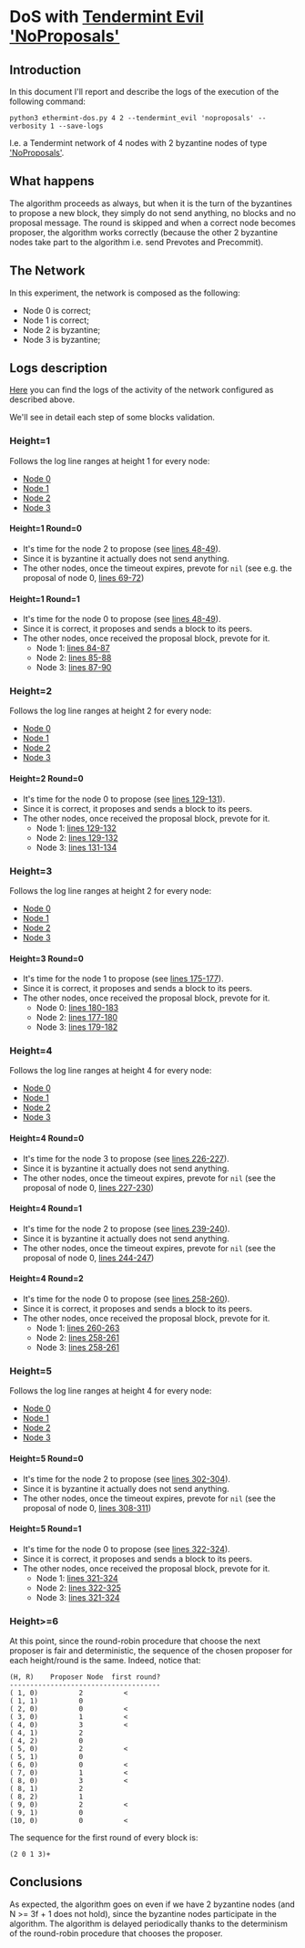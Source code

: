 # DoS with [Tendermint Evil 'NoProposals'](https://github.com/MarcoFavorito/tendermint/releases/tag/v0.12.1.3)

## Introduction
In this document I'll report and describe the logs of the execution of the following command:
    
    python3 ethermint-dos.py 4 2 --tendermint_evil 'noproposals' --verbosity 1 --save-logs
    
I.e. a Tendermint network of 4 nodes with 2 byzantine nodes of type ['NoProposals'](https://github.com/MarcoFavorito/tendermint/releases/tag/v0.12.1.3).

## What happens
The algorithm proceeds as always, but when it is the turn of the byzantines to propose a new block, they simply do not send anything, no blocks and no proposal message. The round is skipped and when a correct node becomes proposer, the algorithm works correctly (because the other 2 byzantine nodes take part to the algorithm i.e. send Prevotes and Precommit).

## The Network
In this experiment, the network is composed as the following:
- Node 0 is correct;
- Node 1 is correct;
- Node 2 is byzantine;
- Node 3 is byzantine;

## Logs description
[Here](../res/demo-dos-noproposals) you can find the logs of the activity of the network configured as described above.

We'll see in detail each step of some blocks validation.

### Height=1
Follows the log line ranges at height 1 for every node:

- [Node 0](../res/demo-dos-noproposals/log-tendermint-node0.log#L50-L127)
- [Node 1](../res/demo-dos-noproposals/log-tendermint-node1.log#L55-L125)
- [Node 2](../res/demo-dos-noproposals/log-tendermint-node2.log#L46-L125)
- [Node 3](../res/demo-dos-noproposals/log-tendermint-node3.log#L40-L127)

#### Height=1 Round=0
- It's time for the node 2 to propose (see [lines 48-49](../res/demo-dos-noproposals/log-tendermint-node2.log#L48-L49)).
- Since it is byzantine it actually does not send anything.
- The other nodes, once the timeout expires, prevote for `nil` (see e.g. the proposal of node 0, [lines 69-72](../res/demo-dos-noproposals/log-tendermint-node0.log#L69-L72))

#### Height=1 Round=1
- It's time for the node 0 to propose (see [lines 48-49](../res/demo-dos-noproposals/log-tendermint-node0.log#L82-L85)).
- Since it is correct, it proposes and sends a block to its peers.
- The other nodes, once received the proposal block, prevote for it. 
    - Node 1: [lines 84-87](../res/demo-dos-noproposals/log-tendermint-node1.log#L84-L87)
    - Node 2: [lines 85-88](../res/demo-dos-noproposals/log-tendermint-node2.log#L85-L88)
    - Node 3: [lines 87-90](../res/demo-dos-noproposals/log-tendermint-node3.log#L87-L90)

### Height=2
Follows the log line ranges at height 2 for every node:

- [Node 0](../res/demo-dos-noproposals/log-tendermint-node0.log#L128-L176)
- [Node 1](../res/demo-dos-noproposals/log-tendermint-node1.log#L126-L173)
- [Node 2](../res/demo-dos-noproposals/log-tendermint-node2.log#L126-L173)
- [Node 3](../res/demo-dos-noproposals/log-tendermint-node3.log#L128-L175)


#### Height=2 Round=0
- It's time for the node 0 to propose (see [lines 129-131](../res/demo-dos-noproposals/log-tendermint-node0.log#L129-L131)).
- Since it is correct, it proposes and sends a block to its peers.
- The other nodes, once received the proposal block, prevote for it. 
    - Node 1: [lines 129-132](../res/demo-dos-noproposals/log-tendermint-node1.log#L129-L132)
    - Node 2: [lines 129-132](../res/demo-dos-noproposals/log-tendermint-node2.log#L129-L132)
    - Node 3: [lines 131-134](../res/demo-dos-noproposals/log-tendermint-node3.log#L131-L134)

### Height=3
Follows the log line ranges at height 2 for every node:

- [Node 0](../res/demo-dos-noproposals/log-tendermint-node0.log#L177-L223)
- [Node 1](../res/demo-dos-noproposals/log-tendermint-node1.log#L174-L221)
- [Node 2](../res/demo-dos-noproposals/log-tendermint-node2.log#L174-L220)
- [Node 3](../res/demo-dos-noproposals/log-tendermint-node3.log#L176-L223)

#### Height=3 Round=0
- It's time for the node 1 to propose (see [lines 175-177](../res/demo-dos-noproposals/log-tendermint-node1.log#L175-L177)).
- Since it is correct, it proposes and sends a block to its peers.
- The other nodes, once received the proposal block, prevote for it. 
    - Node 0: [lines 180-183](../res/demo-dos-noproposals/log-tendermint-node0.log#L180-L183)
    - Node 2: [lines 177-180](../res/demo-dos-noproposals/log-tendermint-node2.log#L177-L180)
    - Node 3: [lines 179-182](../res/demo-dos-noproposals/log-tendermint-node3.log#L179-L182)

### Height=4
Follows the log line ranges at height 4 for every node:
- [Node 0](../res/demo-dos-noproposals/log-tendermint-node0.log#L224-L304)
- [Node 1](../res/demo-dos-noproposals/log-tendermint-node1.log#L222-L303)
- [Node 2](../res/demo-dos-noproposals/log-tendermint-node2.log#L221-L300)
- [Node 3](../res/demo-dos-noproposals/log-tendermint-node3.log#L224-L300)

#### Height=4 Round=0
- It's time for the node 3 to propose (see [lines 226-227](../res/demo-dos-noproposals/log-tendermint-node3.log#L226-L227)).
- Since it is byzantine it actually does not send anything.
- The other nodes, once the timeout expires, prevote for `nil` (see the proposal of node 0, [lines 227-230](../res/demo-dos-noproposals/log-tendermint-node0.log#L227-L230))

#### Height=4 Round=1
- It's time for the node 2 to propose (see [lines 239-240](../res/demo-dos-noproposals/log-tendermint-node2.log#L239-L240)).
- Since it is byzantine it actually does not send anything.
- The other nodes, once the timeout expires, prevote for `nil` (see the proposal of node 0, [lines 244-247](../res/demo-dos-noproposals/log-tendermint-node0.log#L244-L247))

#### Height=4 Round=2
- It's time for the node 0 to propose (see [lines 258-260](../res/demo-dos-noproposals/log-tendermint-node0.log#L258-L260)).
- Since it is correct, it proposes and sends a block to its peers.
- The other nodes, once received the proposal block, prevote for it. 
    - Node 1: [lines 260-263](../res/demo-dos-noproposals/log-tendermint-node1.log#L260-L263)
    - Node 2: [lines 258-261](../res/demo-dos-noproposals/log-tendermint-node2.log#L258-L261)
    - Node 3: [lines 258-261](../res/demo-dos-noproposals/log-tendermint-node3.log#L258-L261)

### Height=5
Follows the log line ranges at height 4 for every node:
- [Node 0](../res/demo-dos-noproposals/log-tendermint-node0.log#L306-L369)
- [Node 1](../res/demo-dos-noproposals/log-tendermint-node1.log#L305-L364)
- [Node 2](../res/demo-dos-noproposals/log-tendermint-node2.log#L302-L365)
- [Node 3](../res/demo-dos-noproposals/log-tendermint-node3.log#L302-L364)

#### Height=5 Round=0
- It's time for the node 2 to propose (see [lines 302-304](../res/demo-dos-noproposals/log-tendermint-node2.log#L302-L304)).
- Since it is byzantine it actually does not send anything.
- The other nodes, once the timeout expires, prevote for `nil` (see the proposal of node 0, [lines 308-311](../res/demo-dos-noproposals/log-tendermint-node0.log#L308-L311))

#### Height=5 Round=1
- It's time for the node 0 to propose (see [lines 322-324](../res/demo-dos-noproposals/log-tendermint-node0.log#L322-L324)).
- Since it is correct, it proposes and sends a block to its peers.
- The other nodes, once received the proposal block, prevote for it. 
    - Node 1: [lines 321-324](../res/demo-dos-noproposals/log-tendermint-node1.log#L321-L324)
    - Node 2: [lines 322-325](../res/demo-dos-noproposals/log-tendermint-node2.log#L322-L325)
    - Node 3: [lines 321-324](../res/demo-dos-noproposals/log-tendermint-node3.log#L321-L324)

### Height>=6
At this point, since the round-robin procedure that choose the next proposer is fair and deterministic, the sequence of the chosen proposer for each height/round is the same.
Indeed, notice that:
    
    (H, R)    Proposer Node  first round?
    -------------------------------------
    ( 1, 0)          2          <
    ( 1, 1)          0
    ( 2, 0)          0          <
    ( 3, 0)          1          <
    ( 4, 0)          3          <
    ( 4, 1)          2
    ( 4, 2)          0
    ( 5, 0)          2          <
    ( 5, 1)          0
    ( 6, 0)          0          <
    ( 7, 0)          1          <
    ( 8, 0)          3          <
    ( 8, 1)          2
    ( 8, 2)          1
    ( 9, 0)          2          <
    ( 9, 1)          0
    (10, 0)          0          <
    
The sequence for the first round of every block is:

    (2 0 1 3)+
    
## Conclusions
As expected, the algorithm goes on even if we have 2 byzantine nodes (and N >= 3f + 1 does not hold), since the byzantine nodes participate in the algorithm.
The algorithm is delayed periodically thanks to the determinism of the round-robin procedure that chooses the proposer.


 
